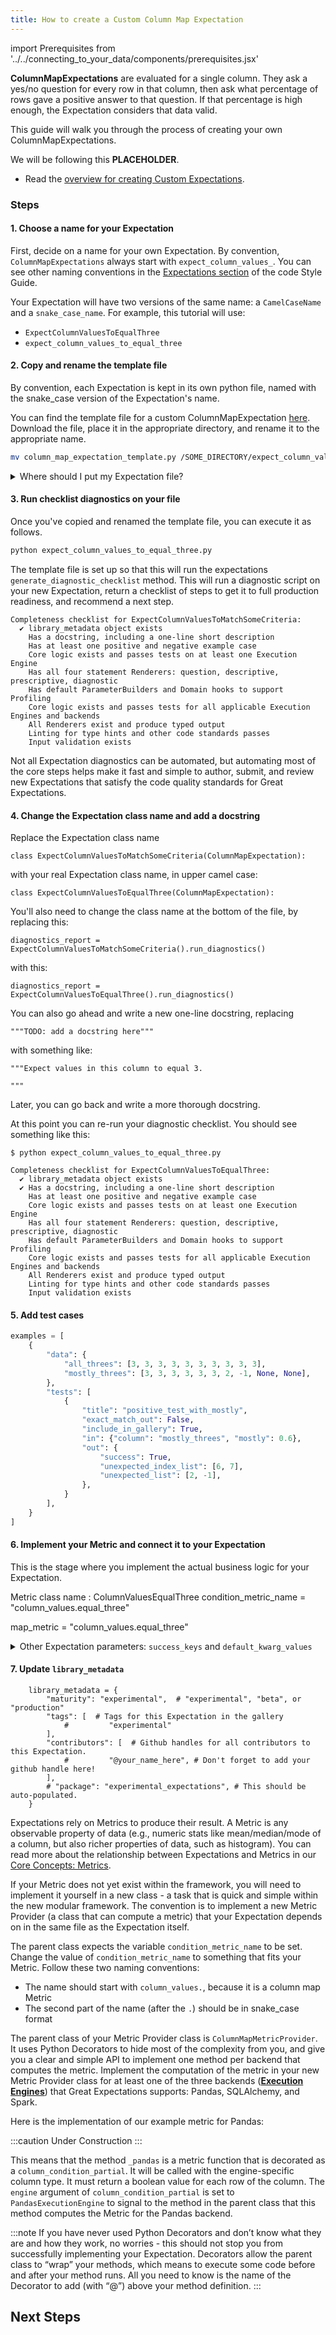 ```yaml
---
title: How to create a Custom Column Map Expectation
---
```

import Prerequisites from '../../connecting_to_your_data/components/prerequisites.jsx'

**ColumnMapExpectations** are evaluated for a single column. They ask a yes/no question for every row in that column, then ask what percentage of rows gave a positive answer to that question. If that percentage is high enough, the Expectation considers that data valid.

This guide will walk you through the process of creating your own ColumnMapExpectations.

We will be following this **PLACEHOLDER**.

<Prerequisites>

- Read the [overview for creating Custom Expectations](overview).

</Prerequisites>

### Steps

#### 1. Choose a name for your Expectation

First, decide on a name for your own Expectation. By convention, `ColumnMapExpectations` always start with `expect_column_values_`. You can see other naming conventions in the [Expectations section](/docs/contributing/style_guides/code_style#expectations)  of the code Style Guide.

Your Expectation will have two versions of the same name: a `CamelCaseName` and a `snake_case_name`. For example, this tutorial will use:

- `ExpectColumnValuesToEqualThree`
- `expect_column_values_to_equal_three`

#### 2. Copy and rename the template file

By convention, each Expectation is kept in its own python file, named with the snake_case version of the Expectation's name.

You can find the template file for a custom ColumnMapExpectation [here](https://github.com/great-expectations/great_expectations/blob/develop/examples/expectations/column_map_expectation_template.py). Download the file, place it in the appropriate directory, and rename it to the appropriate name.

```bash
mv column_map_expectation_template.py /SOME_DIRECTORY/expect_column_values_to_equal_three.py
```

<details>
  <summary>Where should I put my Expectation file?</summary>
  <div>
    <p>
        During development, you don't actually need to put the file anywhere in particular. It's self-contained, and can be executed anywhere as long as <code>great_expectations</code> is installed.
    </p>
    <p>
        But to use your new Expectation alongside the other components of Great Expectations, you'll need to make sure the file is in the right place. The right place depends on what you intend to use it for.
    </p>
    <p>
        <ul>
            <li>If you're building a Custom Expectation for personal use, you'll need to put it in the <code>great_expectations/plugins/expectations</code> folder of your Great Expectations deployment. When you instantiate the corresponding <code>DataContext</code>, it will automatically make all plugins in the directory available for use.</li>
            <li>If you're building a Custom Expectation to contribute to the open source project, you'll need to put it in the repo for the Great Expectations library itself. Most likely, this will be within a package within <code>contrib/</code>: <code>great_expectations/contrib/SOME_PACKAGE/SOME_PACKAGE/expectations/</code>. To use these Expectations, you'll need to install the package.</li>
        </ul>
    </p>
  </div>
</details>

#### 3. Run checklist diagnostics on your file

Once you've copied and renamed the template file, you can execute it as follows.

```bash
python expect_column_values_to_equal_three.py
```

The template file is set up so that this will run the expectations `generate_diagnostic_checklist` method. This will run a diagnostic script on your new Expectation, return a checklist of steps to get it to full production readiness, and recommend a next step.

```
Completeness checklist for ExpectColumnValuesToMatchSomeCriteria:
  ✔ library_metadata object exists
    Has a docstring, including a one-line short description
    Has at least one positive and negative example case
    Core logic exists and passes tests on at least one Execution Engine
    Has all four statement Renderers: question, descriptive, prescriptive, diagnostic
    Has default ParameterBuilders and Domain hooks to support Profiling
    Core logic exists and passes tests for all applicable Execution Engines and backends
    All Renderers exist and produce typed output
    Linting for type hints and other code standards passes
    Input validation exists
```

Not all Expectation diagnostics can be automated, but automating most of the core steps helps make it fast and simple to author, submit, and review new Expectations that satisfy the code quality standards for Great Expectations.


#### 4. Change the Expectation class name and add a docstring

Replace the Expectation class name
```
class ExpectColumnValuesToMatchSomeCriteria(ColumnMapExpectation):
```

with your real Expectation class name, in upper camel case:
```
class ExpectColumnValuesToEqualThree(ColumnMapExpectation):
```

You'll also need to change the class name at the bottom of the file, by replacing this:

```
diagnostics_report = ExpectColumnValuesToMatchSomeCriteria().run_diagnostics()
```

with this:
```
diagnostics_report = ExpectColumnValuesToEqualThree().run_diagnostics()
```


You can also go ahead and write a new one-line docstring, replacing
```
"""TODO: add a docstring here"""
```

with something like:
```
"""Expect values in this column to equal 3.

"""
```

Later, you can go back and write a more thorough docstring.

At this point you can re-run your diagnostic checklist. You should see something like this:
```
$ python expect_column_values_to_equal_three.py

Completeness checklist for ExpectColumnValuesToEqualThree:
  ✔ library_metadata object exists
  ✔ Has a docstring, including a one-line short description
    Has at least one positive and negative example case
    Core logic exists and passes tests on at least one Execution Engine
    Has all four statement Renderers: question, descriptive, prescriptive, diagnostic
    Has default ParameterBuilders and Domain hooks to support Profiling
    Core logic exists and passes tests for all applicable Execution Engines and backends
    All Renderers exist and produce typed output
    Linting for type hints and other code standards passes
    Input validation exists
```


#### 5. Add test cases

```python
examples = [
    {
        "data": {
            "all_threes": [3, 3, 3, 3, 3, 3, 3, 3, 3, 3],
            "mostly_threes": [3, 3, 3, 3, 3, 3, 2, -1, None, None],
        },
        "tests": [
            {
                "title": "positive_test_with_mostly",
                "exact_match_out": False,
                "include_in_gallery": True,
                "in": {"column": "mostly_threes", "mostly": 0.6},
                "out": {
                    "success": True,
                    "unexpected_index_list": [6, 7],
                    "unexpected_list": [2, -1],
                },
            }
        ],
    }
]
```

#### 6. Implement your Metric and connect it to your Expectation

This is the stage where you implement the actual business logic for your Expectation.


Metric class name : ColumnValuesEqualThree
condition_metric_name = "column_values.equal_three"

map_metric = "column_values.equal_three"


<details>
  <summary>Other Expectation parameters: <code>success_keys</code> and <code>default_kwarg_values</code></summary>
  <div>
    <p>
* **Success Keys** - A tuple consisting of values that must / could be provided by the user and defines how the Expectation evaluates success.
    </p>
    <p>
* **Default Kwarg Values** (Optional) - Default values for success keys and the defined domain, among other values.
An example of Expectation Parameters is shown below (notice that we are now in a new Expectation class):
    </p>
  </div>
</details>


#### 7. Update `library_metadata`

```
    library_metadata = {
        "maturity": "experimental",  # "experimental", "beta", or "production"
        "tags": [  # Tags for this Expectation in the gallery
            #         "experimental"
        ],
        "contributors": [  # Github handles for all contributors to this Expectation.
            #         "@your_name_here", # Don't forget to add your github handle here!
        ],
        # "package": "experimental_expectations", # This should be auto-populated.
    }
```

Expectations rely on Metrics to produce their result. A Metric is any observable property of data (e.g., numeric stats like mean/median/mode of a column, but also richer properties of data, such as histogram). You can read more about the relationship between Expectations and Metrics in our [Core Concepts: Metrics](../../../reference/metrics.md).

If your Metric does not yet exist within the framework, you will need to implement it yourself in a new class - a task that is quick and simple within the new modular framework. The convention is to implement a new Metric Provider (a class that can compute a metric) that your Expectation depends on in the same file as the Expectation itself.

The parent class expects the variable `condition_metric_name` to be set. Change the value of `condition_metric_name` to something that fits your Metric. Follow these two naming conventions:

* The name should start with `column_values.`, because it is a column map Metric
* The second part of the name (after the `.`) should be in snake_case format

The parent class of your Metric Provider class is `ColumnMapMetricProvider`. It uses Python Decorators to hide most of the complexity from you, and give you a clear and simple API to implement one method per backend that computes the metric.
Implement the computation of the metric in your new Metric Provider class for at least one of the three backends ([**Execution Engines**](../../../reference/execution_engine.md)) that Great Expectations supports: Pandas, SQLAlchemy, and Spark.

Here is the implementation of our example metric for Pandas:

:::caution Under Construction
:::

This means that the method `_pandas` is a metric function that is decorated as a `column_condition_partial`. It will be called with the engine-specific column type. It must return a boolean value for each row of the column. 
The `engine` argument of `column_condition_partial` is set to `PandasExecutionEngine` to signal to the method in the parent class that this method computes the Metric for the Pandas backend.

:::note
If you have never used Python Decorators and don’t know what they are and how they work, no worries - this should not stop you from successfully implementing your Expectation. Decorators allow the parent class to “wrap” your methods, which means to execute some code before and after your method runs. All you need to know is the name of the Decorator to add (with “@”) above your method definition.
:::


## Next Steps
